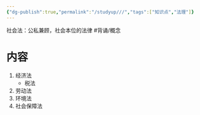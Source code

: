 ```yaml
---
{"dg-publish":true,"permalink":"/studyup///","tags":["知识点","法理"]}
---
```


社会法：公私兼顾，社会本位的法律 #背诵/概念 
# 内容
1. 经济法
	- 税法
2. 劳动法
3. 环境法
4. 社会保障法